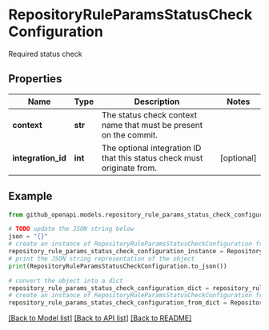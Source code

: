 # RepositoryRuleParamsStatusCheckConfiguration

Required status check

## Properties

Name | Type | Description | Notes
------------ | ------------- | ------------- | -------------
**context** | **str** | The status check context name that must be present on the commit. | 
**integration_id** | **int** | The optional integration ID that this status check must originate from. | [optional] 

## Example

```python
from github_openapi.models.repository_rule_params_status_check_configuration import RepositoryRuleParamsStatusCheckConfiguration

# TODO update the JSON string below
json = "{}"
# create an instance of RepositoryRuleParamsStatusCheckConfiguration from a JSON string
repository_rule_params_status_check_configuration_instance = RepositoryRuleParamsStatusCheckConfiguration.from_json(json)
# print the JSON string representation of the object
print(RepositoryRuleParamsStatusCheckConfiguration.to_json())

# convert the object into a dict
repository_rule_params_status_check_configuration_dict = repository_rule_params_status_check_configuration_instance.to_dict()
# create an instance of RepositoryRuleParamsStatusCheckConfiguration from a dict
repository_rule_params_status_check_configuration_from_dict = RepositoryRuleParamsStatusCheckConfiguration.from_dict(repository_rule_params_status_check_configuration_dict)
```
[[Back to Model list]](../README.md#documentation-for-models) [[Back to API list]](../README.md#documentation-for-api-endpoints) [[Back to README]](../README.md)


